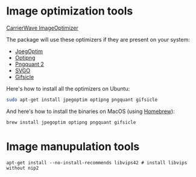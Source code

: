 # Image optimization tools

[CarrierWave ImageOptimizer](https://github.com/jtescher/carrierwave-imageoptimizer)

The package will use these optimizers if they are present on your system:

- [JpegOptim](http://freecode.com/projects/jpegoptim)
- [Optipng](http://optipng.sourceforge.net/)
- [Pngquant 2](https://pngquant.org/)
- [SVGO](https://github.com/svg/svgo)
- [Gifsicle](http://www.lcdf.org/gifsicle/)

Here's how to install all the optimizers on Ubuntu:

```bash
sudo apt-get install jpegoptim optipng pngquant gifsicle
```

And here's how to install the binaries on MacOS (using [Homebrew](https://brew.sh/)):

```bash
brew install jpegoptim optipng pngquant gifsicle
```

# Image manupulation tools

```
apt-get install --no-install-recommends libvips42 # install libvips without nip2
```
